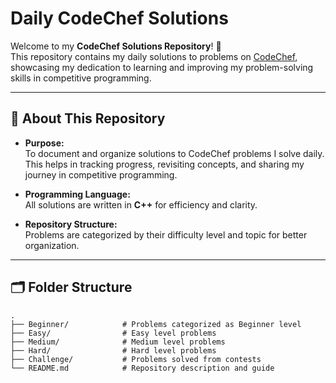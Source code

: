 # Daily CodeChef Solutions  

Welcome to my **CodeChef Solutions Repository**! 🎯  
This repository contains my daily solutions to problems on [CodeChef](https://www.codechef.com/), showcasing my dedication to learning and improving my problem-solving skills in competitive programming.  

---

## 📌 **About This Repository**  

- **Purpose:**  
  To document and organize solutions to CodeChef problems I solve daily. This helps in tracking progress, revisiting concepts, and sharing my journey in competitive programming.  

- **Programming Language:**  
  All solutions are written in **C++** for efficiency and clarity.  

- **Repository Structure:**  
  Problems are categorized by their difficulty level and topic for better organization.  

---

## 🗂️ **Folder Structure**  

```plaintext
.
├── Beginner/            # Problems categorized as Beginner level
├── Easy/                # Easy level problems
├── Medium/              # Medium level problems
├── Hard/                # Hard level problems
├── Challenge/           # Problems solved from contests
└── README.md            # Repository description and guide

